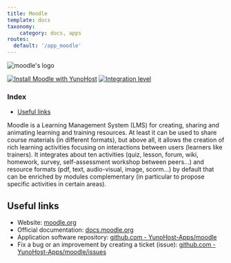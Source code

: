 ```yaml
---
title: Moodle
template: docs
taxonomy:
    category: docs, apps
routes:
  default: '/app_moodle'
---
```


![moodle's logo](image://moodle_logo.svg?height=80)

[![Install Moodle with YunoHost](https://install-app.yunohost.org/install-with-yunohost.png)](https://install-app.yunohost.org/?app=moodle) [![Integration level](https://dash.yunohost.org/integration/moodle.svg)](https://dash.yunohost.org/appci/app/moodle)

### Index

- [Useful links](#useful-links)

Moodle is a Learning Management System (LMS) for creating, sharing and animating learning and training resources.
At least it can be used to share course materials (in different formats), but above all, it allows the creation of rich learning activities focusing on interactions between users (learners like trainers).
It integrates about ten activities (quiz, lesson, forum, wiki, homework, survey, self-assessment workshop between peers...) and resource formats (pdf, text, audio-visual, image, scorm...) by default that can be enriched by modules
complementary (in particular to propose specific activities in certain areas).

## Useful links

+ Website: [moodle.org](https://moodle.org)
+ Official documentation: [docs.moodle.org](https://docs.moodle.org)
+ Application software repository: [github.com - YunoHost-Apps/moodle](https://github.com/YunoHost-Apps/moodle_ynh)
+ Fix a bug or an improvement by creating a ticket (issue): [github.com - YunoHost-Apps/moodle/issues](https://github.com/YunoHost-Apps/moodle_ynh/issues)
